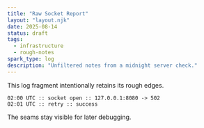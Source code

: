 ```yaml
---
title: "Raw Socket Report"
layout: "layout.njk"
date: 2025-08-14
status: draft
tags:
  - infrastructure
  - rough-notes
spark_type: log
description: "Unfiltered notes from a midnight server check."
---
```


This log fragment intentionally retains its rough edges.

```
02:00 UTC :: socket open :: 127.0.0.1:8080 -> 502
02:01 UTC :: retry :: success
```

The seams stay visible for later debugging.
